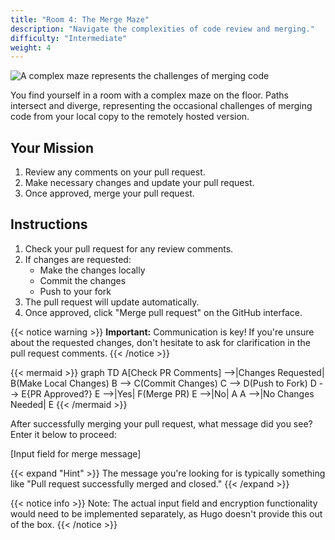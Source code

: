 ```yaml
---
title: "Room 4: The Merge Maze"
description: "Navigate the complexities of code review and merging."
difficulty: "Intermediate"
weight: 4
---
```


<img src="../images/room4_merge.jpg" alt="A complex maze represents the challenges of merging code" />

You find yourself in a room with a complex maze on the floor. Paths intersect and diverge, representing the occasional challenges of merging code from your local copy to the remotely hosted version.

## Your Mission

1. Review any comments on your pull request.
2. Make necessary changes and update your pull request.
3. Once approved, merge your pull request.

## Instructions

1. Check your pull request for any review comments.
2. If changes are requested:
   - Make the changes locally
   - Commit the changes
   - Push to your fork
3. The pull request will update automatically.
4. Once approved, click "Merge pull request" on the GitHub interface.

{{< notice warning >}}
**Important:** Communication is key! If you're unsure about the requested changes, don't hesitate to ask for clarification in the pull request comments.
{{< /notice >}}

{{< mermaid >}}
graph TD
    A[Check PR Comments] -->|Changes Requested| B(Make Local Changes)
    B --> C(Commit Changes)
    C --> D(Push to Fork)
    D --> E{PR Approved?}
    E -->|Yes| F(Merge PR)
    E -->|No| A
    A -->|No Changes Needed| E
{{< /mermaid >}}

After successfully merging your pull request, what message did you see? Enter it below to proceed:

[Input field for merge message]

{{< expand "Hint" >}}
The message you're looking for is typically something like "Pull request successfully merged and closed."
{{< /expand >}}

{{< notice info >}}
Note: The actual input field and encryption functionality would need to be implemented separately, as Hugo doesn't provide this out of the box.
{{< /notice >}}

